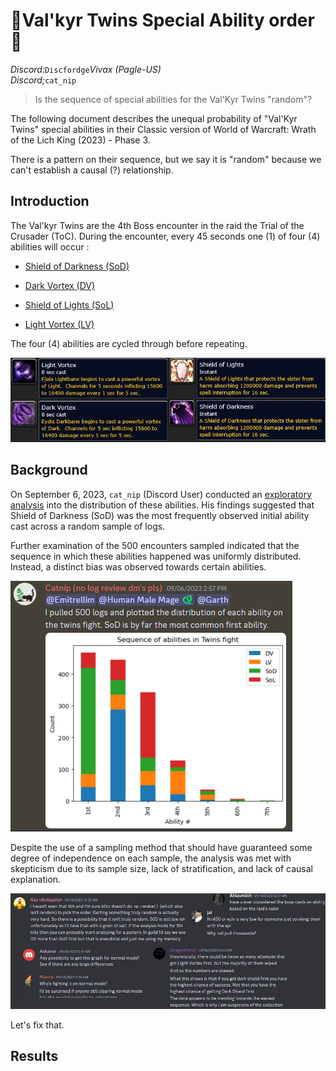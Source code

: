 # 🤍Val'kyr Twins Special Ability order🖤

 _Discord:_`Discfordge`_Vivax (Pagle-US)_ <br />
 _Discord;_`cat_nip` 

> Is the sequence of special abilities for the Val'Kyr Twins "random"?

The following document describes the unequal probability of "Val'Kyr Twins" special abilities in their Classic version of World of Warcraft: Wrath of the Lich King (2023) - Phase 3.

There is a pattern on their sequence, but we say it is "random" because we can't establish a causal (?) relationship.
 
## Introduction

The Val'kyr Twins are the 4th Boss encounter in the raid the Trial of the Crusader (ToC). During the encounter, every 45 seconds one (1) of four (4) abilities will occur : 

- [Shield of Darkness (SoD)](https://www.wowhead.com/wotlk/spell=65874/shield-of-darkness)

- [Dark Vortex (DV)](https://www.wowhead.com/wotlk/spell=66058/dark-vortex#comments)

- [Shield of Lights (SoL)](https://www.wowhead.com/wotlk/spell=65858/shield-of-lights)

- [Light Vortex (LV)](https://www.wowhead.com/wotlk/spell=66046/light-vortex#comments)

The four (4) abilities are cycled through before repeating.

<img src="_img/Abilities.jpg" /> <br />

## Background

On September 6, 2023, `cat_nip` (Discord User) conducted an [exploratory analysis](https://discord.com/channels/253212375790911489/954035835249000509/1148965319256309790) into the distribution of these abilities. His findings suggested that Shield of Darkness (SoD) was the most frequently observed initial ability cast across a random sample of logs.

Further examination of the 500 encounters sampled indicated that the sequence in which these abilities happened was uniformly distributed. Instead, a distinct bias was observed towards certain abilities.

<img src="_img/Catnip.png" /> <br />

Despite the use of a sampling method that should have guaranteed some degree of independence on each sample, the analysis was met with skepticism due to its sample size, lack of stratification, and lack of causal explanation. 

<img src="_img/Feedback.jpg" /> <br />

Let's fix that.

## Results


















